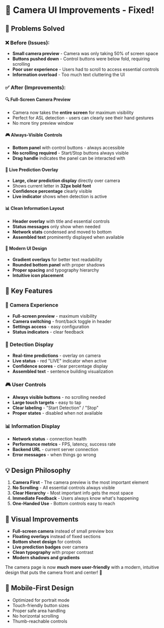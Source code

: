 # 📱 Camera UI Improvements - Fixed!

## 🎯 **Problems Solved**

### ❌ Before (Issues):

- **Small camera preview** - Camera was only taking 50% of screen space
- **Buttons pushed down** - Control buttons were below fold, requiring scrolling
- **Poor user experience** - Users had to scroll to access essential controls
- **Information overload** - Too much text cluttering the UI

### ✅ After (Improvements):

#### 🔍 **Full-Screen Camera Preview**

- Camera now takes the **entire screen** for maximum visibility
- Perfect for ASL detection - users can clearly see their hand gestures
- No more tiny preview window

#### 🎮 **Always-Visible Controls**

- **Bottom panel** with control buttons - always accessible
- **No scrolling required** - Start/Stop buttons always visible
- **Drag handle** indicates the panel can be interacted with

#### 🎯 **Live Prediction Overlay**

- **Large, clear prediction display** directly over camera
- Shows current letter in **32px bold font**
- **Confidence percentage** clearly visible
- **Live indicator** shows when detection is active

#### 📊 **Clean Information Layout**

- **Header overlay** with title and essential controls
- **Status messages** only show when needed
- **Network stats** condensed and moved to bottom
- **Assembled text** prominently displayed when available

#### 🎨 **Modern UI Design**

- **Gradient overlays** for better text readability
- **Rounded bottom panel** with proper shadows
- **Proper spacing** and typography hierarchy
- **Intuitive icon placement**

## 🚀 **Key Features**

### 📸 **Camera Experience**

- **Full-screen preview** - maximum visibility
- **Camera switching** - front/back toggle in header
- **Settings access** - easy configuration
- **Status indicators** - clear feedback

### 🎯 **Detection Display**

- **Real-time predictions** - overlay on camera
- **Live status** - red "LIVE" indicator when active
- **Confidence scores** - clear percentage display
- **Assembled text** - sentence building visualization

### 🎮 **User Controls**

- **Always visible buttons** - no scrolling needed
- **Large touch targets** - easy to tap
- **Clear labeling** - "Start Detection" / "Stop"
- **Proper states** - disabled when not available

### 📊 **Information Display**

- **Network status** - connection health
- **Performance metrics** - FPS, latency, success rate
- **Backend URL** - current server connection
- **Error messages** - when things go wrong

## 💡 **Design Philosophy**

1. **Camera First** - The camera preview is the most important element
2. **No Scrolling** - All essential controls always visible
3. **Clear Hierarchy** - Most important info gets the most space
4. **Immediate Feedback** - Users always know what's happening
5. **One-Handed Use** - Bottom controls easy to reach

## 🎨 **Visual Improvements**

- **Full-screen camera** instead of small preview box
- **Floating overlays** instead of fixed sections
- **Bottom sheet design** for controls
- **Live prediction badges** over camera
- **Clean typography** with proper contrast
- **Modern shadows and gradients**

The camera page is now **much more user-friendly** with a modern, intuitive design that puts the camera front and center! 🎉

## 📱 **Mobile-First Design**

- Optimized for portrait mode
- Touch-friendly button sizes
- Proper safe area handling
- No horizontal scrolling
- Thumb-reachable controls
